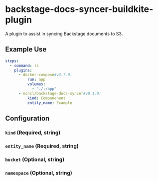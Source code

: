 # backstage-docs-syncer-buildkite-plugin
A plugin to assist in syncing Backstage documents to S3.

## Example Use

```yaml
steps:
  - command: ls
    plugins:
      - docker-compose#v3.7.0:
          run: app
          volumes:
            - "./:/app"
      - mcncl/backstage-docs-syncer#v0.1.0:
          kind: Componenent
          entity_name: Example
```

## Configuration
### `kind` (Required, string)

### `entity_name` (Required, string)

### `bucket` (Optional, string)

### `namespace` (Optional, string)
